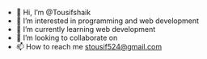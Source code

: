 - 👋 Hi, I’m @Tousifshaik
- 👀 I’m interested in programming and web development
- 🌱 I’m currently learning web development
- 💞️ I’m looking to collaborate on 
- 📫 How to reach me stousif524@gmail.com

<!---
Tousifshaik/Tousifshaik is a ✨ special ✨ repository because its `README.md` (this file) appears on your GitHub profile.
You can click the Preview link to take a look at your changes.
--->
